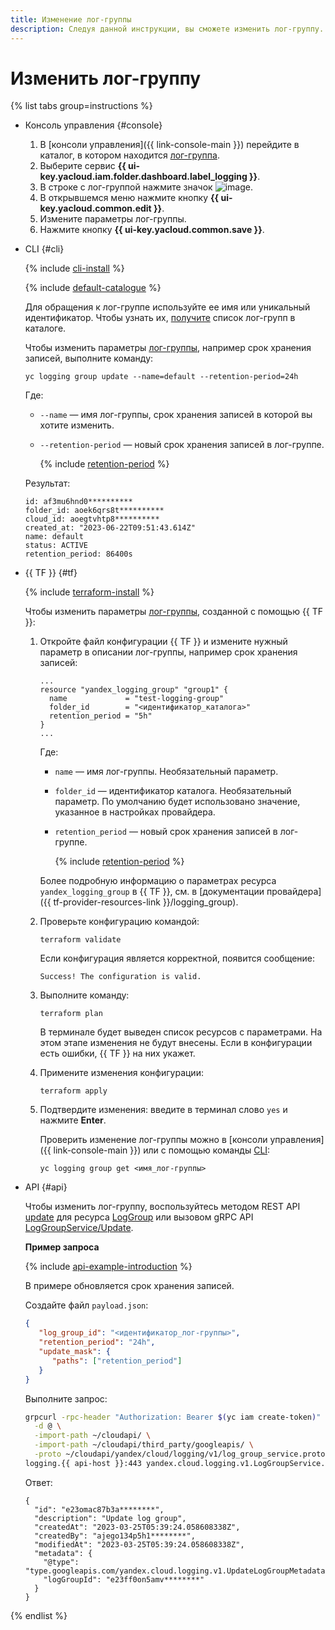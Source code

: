 ```yaml
---
title: Изменение лог-группы
description: Следуя данной инструкции, вы сможете изменить лог-группу.
---
```


# Изменить лог-группу

{% list tabs group=instructions %}

- Консоль управления {#console}

    1. В [консоли управления]({{ link-console-main }}) перейдите в каталог, в котором находится [лог-группа](../concepts/log-group.md).
    1. Выберите сервис **{{ ui-key.yacloud.iam.folder.dashboard.label_logging }}**.
    1. В строке с лог-группой нажмите значок ![image](../../_assets/console-icons/ellipsis.svg).
    1. В открывшемся меню нажмите кнопку **{{ ui-key.yacloud.common.edit }}**.
    1. Измените параметры лог-группы.
    1. Нажмите кнопку **{{ ui-key.yacloud.common.save }}**.

- CLI {#cli}

    {% include [cli-install](../../_includes/cli-install.md) %}

    {% include [default-catalogue](../../_includes/default-catalogue.md) %}

    Для обращения к лог-группе используйте ее имя или уникальный идентификатор. Чтобы узнать их, [получите](./list.md) список лог-групп в каталоге.

    Чтобы изменить параметры [лог-группы](../concepts/log-group.md), например срок хранения записей, выполните команду:

    ```
    yc logging group update --name=default --retention-period=24h
    ```

    Где:

    * `--name` — имя лог-группы, срок хранения записей в которой вы хотите изменить.
    * `--retention-period` — новый срок хранения записей в лог-группе.

        {% include [retention-period](../../_includes/logging/retention-period-format.md) %}

    Результат:

    ```
    id: af3mu6hnd0**********
    folder_id: aoek6qrs8t**********
    cloud_id: aoegtvhtp8**********
    created_at: "2023-06-22T09:51:43.614Z"
    name: default
    status: ACTIVE
    retention_period: 86400s
    ```

- {{ TF }} {#tf}

  {% include [terraform-install](../../_includes/terraform-install.md) %}

  Чтобы изменить параметры [лог-группы](../concepts/log-group.md), созданной с помощью {{ TF }}:

  1. Откройте файл конфигурации {{ TF }} и измените нужный параметр в описании лог-группы, например срок хранения записей:

     ```hcl
     ...
     resource "yandex_logging_group" "group1" {
       name             = "test-logging-group"
       folder_id        = "<идентификатор_каталога>"
       retention_period = "5h"
     }
     ...
     ```

     Где:

     * `name` — имя лог-группы. Необязательный параметр.
     * `folder_id` — идентификатор каталога. Необязательный параметр. По умолчанию будет использовано значение, указанное в настройках провайдера.
     * `retention_period` — новый срок хранения записей в лог-группе.

        {% include [retention-period](../../_includes/logging/retention-period-format.md) %}

     Более подробную информацию о параметрах ресурса `yandex_logging_group` в {{ TF }}, см. в [документации провайдера]({{ tf-provider-resources-link }}/logging_group).

  1. Проверьте конфигурацию командой:

     ```
     terraform validate
     ```
     
     Если конфигурация является корректной, появится сообщение:
     
     ```
     Success! The configuration is valid.
     ```

  1. Выполните команду:

     ```
     terraform plan
     ```
  
     В терминале будет выведен список ресурсов с параметрами. На этом этапе изменения не будут внесены. Если в конфигурации есть ошибки, {{ TF }} на них укажет.

  1. Примените изменения конфигурации:

     ```
     terraform apply
     ```
     
  1. Подтвердите изменения: введите в терминал слово `yes` и нажмите **Enter**.

     Проверить изменение лог-группы можно в [консоли управления]({{ link-console-main }}) или с помощью команды [CLI](../../cli/quickstart.md):

     ```
     yc logging group get <имя_лог-группы>
     ```

- API {#api}

  Чтобы изменить лог-группу, воспользуйтесь методом REST API [update](../api-ref/LogGroup/update.md) для ресурса [LogGroup](../api-ref/LogGroup/index.md) или вызовом gRPC API [LogGroupService/Update](../api-ref/grpc/log_group_service.md#Update).


  **Пример запроса**

  {% include [api-example-introduction](../../_includes/logging/api-example-introduction.md) %}

  В примере обновляется срок хранения записей.
  
  Создайте файл `payload.json`:

  ```json
  {
     "log_group_id": "<идентификатор_лог-группы>",
     "retention_period": "24h",
     "update_mask": {
        "paths": ["retention_period"]
     }
  }
  ```

  Выполните запрос:

  ```bash
  grpcurl -rpc-header "Authorization: Bearer $(yc iam create-token)" \
    -d @ \
    -import-path ~/cloudapi/ \
    -import-path ~/cloudapi/third_party/googleapis/ \
    -proto ~/cloudapi/yandex/cloud/logging/v1/log_group_service.proto \
  logging.{{ api-host }}:443 yandex.cloud.logging.v1.LogGroupService.Update < payload.json
  ```

  Ответ:

  ```text
  {
    "id": "e23omac87b3a********",
    "description": "Update log group",
    "createdAt": "2023-03-25T05:39:24.058608338Z",
    "createdBy": "ajego134p5h1********",
    "modifiedAt": "2023-03-25T05:39:24.058608338Z",
    "metadata": {
      "@type": "type.googleapis.com/yandex.cloud.logging.v1.UpdateLogGroupMetadata",
      "logGroupId": "e23ff0on5amv********"
    }
  }
  ```


{% endlist %}
